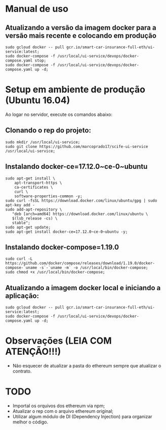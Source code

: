 # Manual de uso

## Atualizando a versão da imagem docker para a versão mais recente e colocando em produção

```
sudo gcloud docker -- pull gcr.io/smart-car-insurance-full-eth/ui-service:latest;
sudo docker-compose -f /usr/local/ui-service/devops/docker-compose.yaml stop;
sudo docker-compose -f /usr/local/ui-service/devops/docker-compose.yaml up -d;
```

# Setup em ambiente de produção (Ubuntu 16.04)

Ao logar no servidor, execute os comandos abaixo:

## Clonando o rep do projeto:

```
sudo mkdir /usr/local/ui-service;
sudo git clone https://github.com/marcoprado17/scife-ui-service /usr/local/ui-service;
```

## Instalando docker-ce=17.12.0~ce-0~ubuntu

```
sudo apt-get install \
    apt-transport-https \
    ca-certificates \
    curl \
    software-properties-common -y;
sudo curl -fsSL https://download.docker.com/linux/ubuntu/gpg | sudo apt-key add -
sudo add-apt-repository \
   "deb [arch=amd64] https://download.docker.com/linux/ubuntu \
   $(lsb_release -cs) \
   stable";
sudo apt-get update;
sudo apt-get install docker-ce=17.12.0~ce-0~ubuntu -y;
```

## Instalando docker-compose=1.19.0

```
sudo curl -L https://github.com/docker/compose/releases/download/1.19.0/docker-compose-`uname -s`-`uname -m` -o /usr/local/bin/docker-compose;
sudo chmod +x /usr/local/bin/docker-compose;
```

## Atualizando a imagem docker local e iniciando a aplicação:

```
sudo gcloud docker -- pull gcr.io/smart-car-insurance-full-eth/ui-service:latest;
sudo docker-compose -f /usr/local/ui-service/devops/docker-compose.yaml up -d;
```

# Observações (LEIA COM ATENÇÃO!!!)

* Não esquecer de atualizar a pasta do ethereum sempre que atualizar o contrato.

# TODO

* Importal os orquivos dos ethereum via npm;
* Atualizar o rep com o arquivo ethereum original;
* Utilizar algum módulo de DI (Dependency Injection) para organizar melhor o código.
